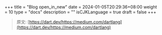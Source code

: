 +++
title = "Blog open_in_new"
date = 2024-01-05T20:29:36+08:00
weight = 10
type = "docs"
description = ""
isCJKLanguage = true
draft = false
+++

> 原文: [https://dart.dev/https://medium.com/dartlang](https://dart.dev/https://medium.com/dartlang)
